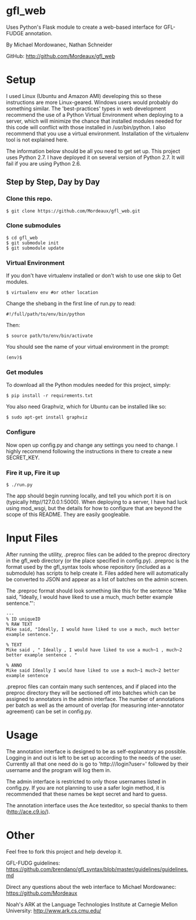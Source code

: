 gfl_web
=======

Uses Python's Flask module to create a web-based interface for GFL-FUDGE annotation. 

By Michael Mordowanec, Nathan Schneider

GitHub: http://github.com/Mordeaux/gfl_web

Setup
=====
I used Linux (Ubuntu and Amazon AMI) developing this so these instructions are more Linux-geared. Windows users would probably do something similar. The 'best-practices' types in web development recommend the use of a Python Virtual Environment when deploying to a server, which will minimize the chance that installed modules needed for this code will conflict with those installed in /usr/bin/python. I also recommend that you use a virtual environment. Installation of the virtualenv tool is not explained here.

The information below should be all you need to get set up. This project uses Python 2.7. I have deployed it on several version of Python 2.7. It will fail if you are using Python 2.6. 

Step by Step, Day by Day
------------------------
### Clone this repo.
```
$ git clone https://github.com/Mordeaux/gfl_web.git
```
### Clone submodules
```
$ cd gfl_web
$ git submodule init
$ git submodule update
```
### Virtual Environment
If you don't have virtualenv installed or don't wish to use one skip to Get modules.
```
$ virtualenv env #or other location
```
Change the shebang in the first line of run.py to read:
```
#!/full/path/to/env/bin/python
```
Then:
```
$ source path/to/env/bin/activate
```
You should see the name of your virtual environment in the prompt:
```
(env)$
```
### Get modules
To download all the Python modules needed for this project, simply:
```
$ pip install -r requirements.txt
```
You also need Graphviz, which for Ubuntu can be installed like so:
```
$ sudo apt-get install graphviz
```
### Configure
Now open up config.py and change any settings you need to change. I highly recommend following the instructions in there to create a new SECRET_KEY.

### Fire it up, Fire it up
```
$ ./run.py
```
The app should begin running locally, and tell you which port it is on (typically http//127.0.0.1:5000). When deploying to a server, I have had luck using mod_wsgi, but the details for how to configure that are beyond the scope of this README. They are easily googleable.


Input Files
===========

After running the utility, .preproc files can be added to the preproc directory in the gfl_web directory (or the place specified in config.py). .preproc is the format used by the gfl_syntax tools whose repository (included as a submodule) has scripts to help create it. Files added here will automatically be converted to JSON and appear as a list of batches on the admin screen.

The .preproc format should look something like this for the sentence 'Mike said, "Ideally, I would have liked to use a much, much better example sentence."':
```
---
% ID uniqueID
% RAW TEXT
Mike said, "Ideally, I would have liked to use a much, much better example sentence."

% TEXT
Mike said , " Ideally , I would have liked to use a much~1 , much~2 better example sentence . "

% ANNO
Mike said Ideally I would have liked to use a much~1 much~2 better example sentence
```
.preproc files can contain many such sentences, and if placed into the preproc directory they will be sectioned off into batches which can be assigned to annotators in the admin interface. The number of annotations per batch as well as the amount of overlap (for measuring inter-annotator agreement) can be set in config.py.

Usage
=====
The annotation interface is designed to be as self-explanatory as possible. Logging in and out is left to be set up according to the needs of the user. Currently all that one need do is go to 'http://<domain or IP>/login?user=' followed by their username and the program will log them in. 

The admin interface is restricted to only those usernames listed in config.py. If you are not planning to use a safer login method, it is recommended that these names be kept secret and hard to guess.

The annotation interface uses the Ace texteditor, so special thanks to them (http://ace.c9.io/). 


Other
=====
Feel free to fork this project and help develop it.

GFL-FUDG guidelines:
https://github.com/brendano/gfl_syntax/blob/master/guidelines/guidelines.md

Direct any questions about the web interface to Michael Mordowanec:
https://github.com/Mordeaux

Noah's ARK at the Language Technologies Institute at Carnegie Mellon University:
http://www.ark.cs.cmu.edu/
